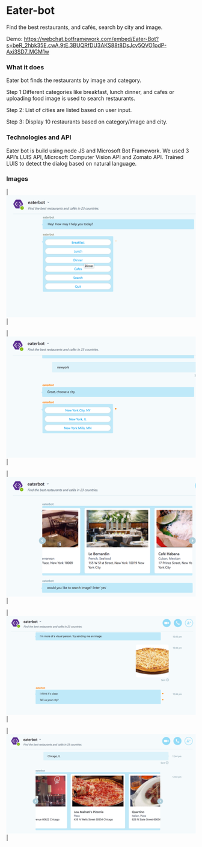 # Eater-bot

Find the best restaurants, and cafés, search by city and image.

Demo: https://webchat.botframework.com/embed/Eater-Bot?s=beR_2hbk35E.cwA.9tE.3BUQRfDU3AKS88t8DsJcv5QVO1odP-Axi3SD7_MGM1w

### What it does

Eater bot finds the restaurants by image and category.

Step 1:Different categories like breakfast, lunch dinner, and cafes or uploading food image is used to search restaurants.

Step 2: List of cities are listed based on user input.

Step 3: Display 10 restaurants based on category/image and city.

### Technologies and API

Eater bot is build using node JS and Microsoft Bot Framework.
We used 3 API’s LUIS API, Microsoft Computer Vision API and Zomato API.
Trained LUIS to detect the dialog based on natural language.

### Images


|![Welcome Menu Outcome](images/image-welcomeMenu-skype.png)|

|![Cities Outcome](images/image-cities-skype.png)|

|![Restaurants Outcome](images/image-restaurants-skype.png)|

|![Search by image Outcome](images/image-searchByImage-skype.png)|

|![Image result Outcome](images/image-searchedResult-skype.png)|

